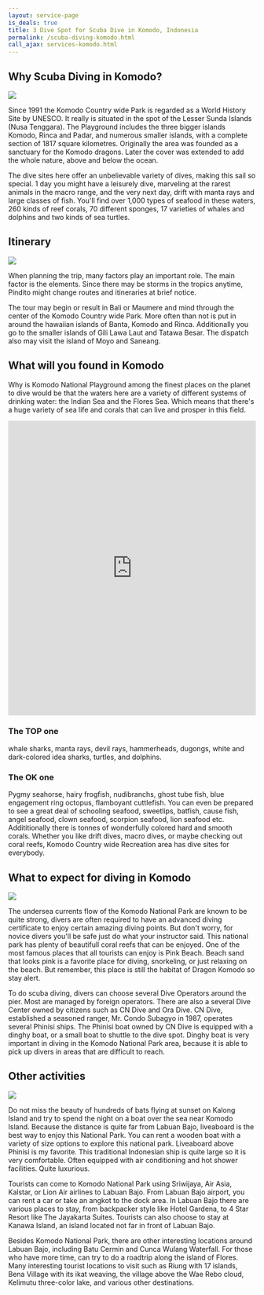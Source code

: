 ```yaml
---
layout: service-page
is_deals: true
title: 3 Dive Spot for Scuba Dive in Komodo, Indonesia
permalink: /scuba-diving-komodo.html
call_ajax: services-komodo.html
---
```


## Why Scuba Diving in Komodo?

<img class="img-responsive" src="{{site.url}}/images/spots/diving-in-komodo.jpg" />

Since 1991 the Komodo Country wide Park is regarded as a World History Site by UNESCO. It really is situated in the spot of the Lesser Sunda Islands (Nusa Tenggara). The Playground includes the three bigger islands Komodo, Rinca and Padar, and numerous smaller islands, with a complete section of 1817 square kilometres. Originally the area was founded as a sanctuary for the Komodo dragons. Later the cover was extended to add the whole nature, above and below the ocean.

The dive sites here offer an unbelievable variety of dives, making this sail so special. 1 day you might have a leisurely dive, marveling at the rarest animals in the macro range, and the very next day, drift with manta rays and large classes of fish. You'll find over 1,000 types of seafood in these waters, 260 kinds of reef corals, 70 different sponges, 17 varieties of whales and dolphins and two kinds of sea turtles.

## Itinerary

<img class="img-responsive" src="http://www.scuba-republic.com/wp-content/uploads/2016/11/Komodo-Island-Diving.jpg" />

When planning the trip, many factors play an important role. The main factor is the elements. Since there may be storms in the tropics anytime, Pindito might change routes and itineraries at brief notice.

The tour may begin or result in Bali or Maumere and mind through the center of the Komodo Country wide Park. More often than not is put in around the hawaiian islands of Banta, Komodo and Rinca. Additionally you go to the smaller islands of Gili Lawa Laut and Tatawa Besar. The dispatch also may visit the island of Moyo and Saneang.

## What will you found in Komodo

Why is Komodo National Playground among the finest places on the planet to dive would be that the waters here are a variety of different systems of drinking water: the Indian Sea and the Flores Sea. Which means that there's a huge variety of sea life and corals that can live and prosper in this field.

<iframe width="100%" height="600" src="https://www.youtube.com/embed/xWlbnsYWMjQ?rel=0&amp;showinfo=0&amp;start=5" frameborder="0" allow="autoplay; encrypted-media" allowfullscreen></iframe>

### The TOP one

whale sharks, manta rays, devil rays, hammerheads, dugongs, white and dark-colored idea sharks, turtles, and dolphins.

### The OK one

Pygmy seahorse, hairy frogfish, nudibranchs, ghost tube fish, blue engagement ring octopus, flamboyant cuttlefish. You can even be prepared to see a great deal of schooling seafood, sweetlips, batfish, cause fish, angel seafood, clown seafood, scorpion seafood, lion seafood etc. Addititionally there is tonnes of wonderfully colored hard and smooth corals. Whether you like drift dives, macro dives, or maybe checking out coral reefs, Komodo Country wide Recreation area has dive sites for everybody.

## What to expect for diving in Komodo

<img class="img-responsive" src="https://i.ytimg.com/vi/pYd09cwGxfE/maxresdefault.jpg" />

The undersea currents flow of the Komodo National Park are known to be quite strong, divers are often required to have an advanced diving certificate to enjoy certain amazing diving points. But don't worry, for novice divers you'll be safe just do what your instructor said. This national park has plenty of beautifull coral reefs that can be enjoyed. One of the most famous places that all tourists can enjoy is Pink Beach. Beach sand that looks pink is a favorite place for diving, snorkeling, or just relaxing on the beach. But remember, this place is still the habitat of Dragon Komodo so stay alert.

To do scuba diving, divers can choose several Dive Operators around the pier. Most are managed by foreign operators. There are also a several Dive Center owned by citizens such as CN Dive and Ora Dive. CN Dive, established a seasoned ranger, Mr. Condo Subagyo in 1987, operates several Phinisi ships. The Phinisi boat owned by CN Dive is equipped with a dinghy boat, or a small boat to shuttle to the dive spot. Dinghy boat is very important in diving in the Komodo National Park area, because it is able to pick up divers in areas that are difficult to reach.

## Other activities

<img class="img-responsive" src="http://alamkomodo.com/wp-content/uploads/2017/01/Kalong-sunset-boat.jpg" />

Do not miss the beauty of hundreds of bats flying at sunset on Kalong Island and try to spend the night on a boat over the sea near Komodo Island. Because the distance is quite far from Labuan Bajo, liveaboard is the best way to enjoy this National Park. You can rent a wooden boat with a variety of size options to explore this national park. Liveaboard above Phinisi is my favorite. This traditional Indonesian ship is quite large so it is very comfortable. Often equipped with air conditioning and hot shower facilities. Quite luxurious.

Tourists can come to Komodo National Park using Sriwijaya, Air Asia, Kalstar, or Lion Air airlines to Labuan Bajo. From Labuan Bajo airport, you can rent a car or take an angkot to the dock area. In Labuan Bajo there are various places to stay, from backpacker style like Hotel Gardena, to 4 Star Resort like The Jayakarta Suites. Tourists can also choose to stay at Kanawa Island, an island located not far in front of Labuan Bajo.

Besides Komodo National Park, there are other interesting locations around Labuan Bajo, including Batu Cermin and Cunca Wulang Waterfall. For those who have more time, can try to do a roadtrip along the island of Flores. Many interesting tourist locations to visit such as Riung with 17 islands, Bena Village with its ikat weaving, the village above the Wae Rebo cloud, Kelimutu three-color lake, and various other destinations.

